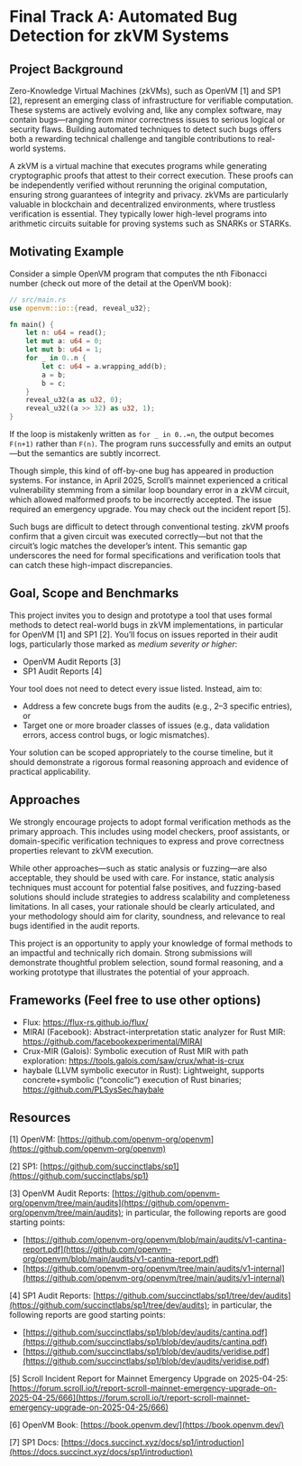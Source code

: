 # Final Track A: Automated Bug Detection for zkVM Systems

## Project Background

Zero-Knowledge Virtual Machines (zkVMs), such as OpenVM [1] and SP1 [2], represent an emerging class of infrastructure for verifiable computation. These systems are actively evolving and, like any complex software, may contain bugs—ranging from minor correctness issues to serious logical or security flaws. Building automated techniques to detect such bugs offers both a rewarding technical challenge and tangible contributions to real-world systems.

A zkVM is a virtual machine that executes programs while generating cryptographic proofs that attest to their correct execution. These proofs can be independently verified without rerunning the original computation, ensuring strong guarantees of integrity and privacy. zkVMs are particularly valuable in blockchain and decentralized environments, where trustless verification is essential. They typically lower high-level programs into arithmetic circuits suitable for proving systems such as SNARKs or STARKs.

## Motivating Example

Consider a simple OpenVM program that computes the nth Fibonacci number (check out more of the detail at the OpenVM book):

```rust
// src/main.rs
use openvm::io::{read, reveal_u32};

fn main() {
    let n: u64 = read();
    let mut a: u64 = 0;
    let mut b: u64 = 1;
    for _ in 0..n {
        let c: u64 = a.wrapping_add(b);
        a = b;
        b = c;
    }
    reveal_u32(a as u32, 0);
    reveal_u32((a >> 32) as u32, 1);
}
```

If the loop is mistakenly written as `for _ in 0..=n`, the output becomes `F(n+1)` rather than `F(n)`. The program runs successfully and emits an output—but the semantics are subtly incorrect.

Though simple, this kind of off-by-one bug has appeared in production systems. For instance, in April 2025, Scroll’s mainnet experienced a critical vulnerability stemming from a similar loop boundary error in a zkVM circuit, which allowed malformed proofs to be incorrectly accepted. The issue required an emergency upgrade. You may check out the incident report [5].

Such bugs are difficult to detect through conventional testing. zkVM proofs confirm that a given circuit was executed correctly—but not that the circuit’s logic matches the developer’s intent. This semantic gap underscores the need for formal specifications and verification tools that can catch these high-impact discrepancies.

## Goal, Scope and Benchmarks

This project invites you to design and prototype a tool that uses formal methods to detect real-world bugs in zkVM implementations, in particular for OpenVM [1] and SP1 [2]. You’ll focus on issues reported in their audit logs, particularly those marked as *medium severity or higher*:

- OpenVM Audit Reports [3]
- SP1 Audit Reports [4]

Your tool does not need to detect every issue listed. Instead, aim to:

- Address a few concrete bugs from the audits (e.g., 2–3 specific entries), or
- Target one or more broader classes of issues (e.g., data validation errors, access control bugs, or logic mismatches).

Your solution can be scoped appropriately to the course timeline, but it should demonstrate a rigorous formal reasoning approach and evidence of practical applicability.

## Approaches

We strongly encourage projects to adopt formal verification methods as the primary approach. This includes using model checkers, proof assistants, or domain-specific verification techniques to express and prove correctness properties relevant to zkVM execution.

While other approaches—such as static analysis or fuzzing—are also acceptable, they should be used with care. For instance, static analysis techniques must account for potential false positives, and fuzzing-based solutions should include strategies to address scalability and completeness limitations. In all cases, your rationale should be clearly articulated, and your methodology should aim for clarity, soundness, and relevance to real bugs identified in the audit reports.

This project is an opportunity to apply your knowledge of formal methods to an impactful and technically rich domain. Strong submissions will demonstrate thoughtful problem selection, sound formal reasoning, and a working prototype that illustrates the potential of your approach.

## Frameworks (Feel free to use other options)

- Flux: https://flux-rs.github.io/flux/
- MIRAI (Facebook): Abstract-interpretation static analyzer for Rust MIR: https://github.com/facebookexperimental/MIRAI
- Crux-MIR (Galois): Symbolic execution of Rust MIR with path exploration: https://tools.galois.com/saw/crux/what-is-crux
- haybale (LLVM symbolic executor in Rust): Lightweight, supports concrete+symbolic (“concolic”) execution of Rust binaries; https://github.com/PLSysSec/haybale

## Resources

[1] OpenVM: [https://github.com/openvm-org/openvm](https://github.com/openvm-org/openvm)

[2] SP1: [https://github.com/succinctlabs/sp1](https://github.com/succinctlabs/sp1)

[3] OpenVM Audit Reports: [https://github.com/openvm-org/openvm/tree/main/audits](https://github.com/openvm-org/openvm/tree/main/audits); in particular, the following reports are good starting points:

- [https://github.com/openvm-org/openvm/blob/main/audits/v1-cantina-report.pdf](https://github.com/openvm-org/openvm/blob/main/audits/v1-cantina-report.pdf)
- [https://github.com/openvm-org/openvm/tree/main/audits/v1-internal](https://github.com/openvm-org/openvm/tree/main/audits/v1-internal)

[4] SP1 Audit Reports: [https://github.com/succinctlabs/sp1/tree/dev/audits](https://github.com/succinctlabs/sp1/tree/dev/audits); in particular, the following reports are good starting points:

- [https://github.com/succinctlabs/sp1/blob/dev/audits/cantina.pdf](https://github.com/succinctlabs/sp1/blob/dev/audits/cantina.pdf)
- [https://github.com/succinctlabs/sp1/blob/dev/audits/veridise.pdf](https://github.com/succinctlabs/sp1/blob/dev/audits/veridise.pdf)

[5] Scroll Incident Report for Mainnet Emergency Upgrade on 2025-04-25: [https://forum.scroll.io/t/report-scroll-mainnet-emergency-upgrade-on-2025-04-25/666](https://forum.scroll.io/t/report-scroll-mainnet-emergency-upgrade-on-2025-04-25/666)

[6] OpenVM Book: [https://book.openvm.dev/](https://book.openvm.dev/)

[7] SP1 Docs: [https://docs.succinct.xyz/docs/sp1/introduction](https://docs.succinct.xyz/docs/sp1/introduction)
